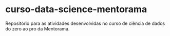 # curso-data-science-mentorama
Repositório para as atividades desenvolvidas no curso de ciência de dados do zero ao pro da Mentorama.
